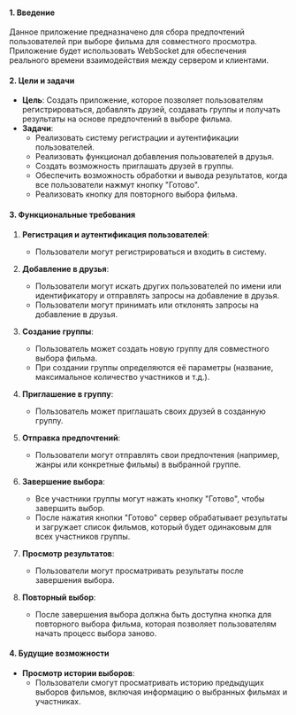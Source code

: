 #### 1. Введение

Данное приложение предназначено для сбора предпочтений пользователей при выборе фильма для совместного просмотра. Приложение будет использовать WebSocket для обеспечения реального времени взаимодействия между сервером и клиентами.

#### 2. Цели и задачи

- **Цель**: Создать приложение, которое позволяет пользователям регистрироваться, добавлять друзей, создавать группы и получать результаты на основе предпочтений в выборе фильма.
- **Задачи**:
  - Реализовать систему регистрации и аутентификации пользователей.
  - Реализовать функционал добавления пользователей в друзья.
  - Создать возможность приглашать друзей в группы.
  - Обеспечить возможность обработки и вывода результатов, когда все пользователи нажмут кнопку "Готово".
  - Реализовать кнопку для повторного выбора фильма.

#### 3. Функциональные требования

1. **Регистрация и аутентификация пользователей**:
   - Пользователи могут регистрироваться и входить в систему.

2. **Добавление в друзья**:
   - Пользователи могут искать других пользователей по имени или идентификатору и отправлять запросы на добавление в друзья.
   - Пользователи могут принимать или отклонять запросы на добавление в друзья.

3. **Создание группы**:
   - Пользователь может создать новую группу для совместного выбора фильма.
   - При создании группы определяются её параметры (название, максимальное количество участников и т.д.).

4. **Приглашение в группу**:
   - Пользователь может приглашать своих друзей в созданную группу.

5. **Отправка предпочтений**:
   - Пользователи могут отправлять свои предпочтения (например, жанры или конкретные фильмы) в выбранной группе.

6. **Завершение выбора**:
   - Все участники группы могут нажать кнопку "Готово", чтобы завершить выбор.
   - После нажатия кнопки "Готово" сервер обрабатывает результаты и загружает список фильмов, который будет одинаковым для всех участников группы.

7. **Просмотр результатов**:
   - Пользователи могут просматривать результаты после завершения выбора.

8. **Повторный выбор**:
   - После завершения выбора должна быть доступна кнопка для повторного выбора фильма, которая позволяет пользователям начать процесс выбора заново.

#### 4. Будущие возможности

- **Просмотр истории выборов**:
   - Пользователи смогут просматривать историю предыдущих выборов фильмов, включая информацию о выбранных фильмах и участниках.
